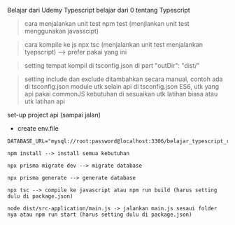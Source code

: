 Belajar dari Udemy Typescript belajar dari 0 tentang Typescript

> cara menjalankan unit test
> npm test (menjlankan unit test menggunakan javasscipt)

> cara kompile ke js
> npx tsc (menjalankan unit test menjalankan tyepscript) --> prefer pakai yang ini

> setting tempat kompil di tsconfig.json
> di part "outDir": "dist/"

> setting include dan exclude
> ditambahkan secara manual, contoh ada di tsconfig.json
> module utk selain api di tsconfig.json ES6, utk yang api pakai commonJS
> kebutuhan di sesuaikan utk latihan biasa atau utk latihan api

set-up project api (sampai jalan)

- create env.file

```
DATABASE_URL="mysql://root:password@localhost:3306/belajar_typescript_restfull_api"
```

```shell
npm install --> install semua kebutuhan

npx prisma migrate dev --> migrate database

npx prisma generate --> generate database

npx tsc --> compile ke javascript atau npm run build (harus setting dulu di package.json)

node dist/src-application/main.js -> jalankan main.js sesaui folder nya atau npm run start (harus setting dulu di package.json)
```
